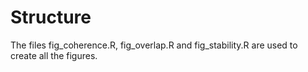 # Structure

The files fig_coherence.R, fig_overlap.R and fig_stability.R are used to create
all the figures. 
